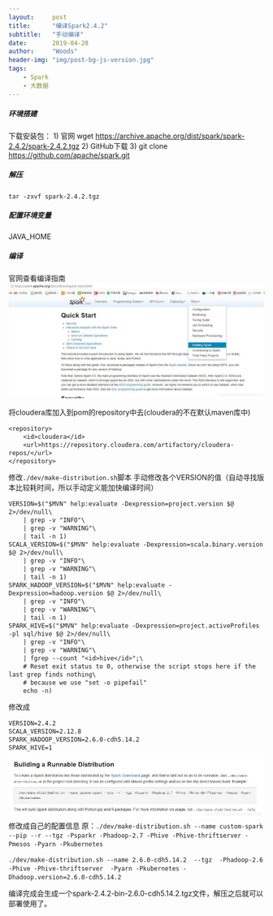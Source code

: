 ```yaml
---
layout:     post
title:      "编译Spark2.4.2"
subtitle:   "手动编译"
date:       2019-04-28
author:     "Woods"
header-img: "img/post-bg-js-version.jpg"
tags:
    - Spark
    - 大数据
---
```



##### 环境搭建
  下载安装包：
        1) 官网 wget https://archive.apache.org/dist/spark/spark-2.4.2/spark-2.4.2.tgz
        2) GitHub下载
        3) git clone https://github.com/apache/spark.git
    
##### 解压 
`tar -zxvf spark-2.4.2.tgz`
##### 配置环境变量
JAVA_HOME

##### 编译 
  官网查看编译指南
![在这里插入图片描述](/img/in-post/spark2.4.2-build1.jpg)


将cloudera库加入到pom的repository中去(cloudera的不在默认maven库中)
```
<repository>
    <id>cloudera</id>
    <url>https://repository.cloudera.com/artifactory/cloudera-repos/</url>
</repository>
```
修改`./dev/make-distribution.sh`脚本
手动修改各个VERSION的值（自动寻找版本比较耗时间，所以手动定义能加快编译时间）
```
VERSION=$("$MVN" help:evaluate -Dexpression=project.version $@ 2>/dev/null\
    | grep -v "INFO"\
    | grep -v "WARNING"\
    | tail -n 1)
SCALA_VERSION=$("$MVN" help:evaluate -Dexpression=scala.binary.version $@ 2>/dev/null\
    | grep -v "INFO"\
    | grep -v "WARNING"\
    | tail -n 1)
SPARK_HADOOP_VERSION=$("$MVN" help:evaluate -Dexpression=hadoop.version $@ 2>/dev/null\
    | grep -v "INFO"\
    | grep -v "WARNING"\
    | tail -n 1)
SPARK_HIVE=$("$MVN" help:evaluate -Dexpression=project.activeProfiles -pl sql/hive $@ 2>/dev/null\
    | grep -v "INFO"\
    | grep -v "WARNING"\
    | fgrep --count "<id>hive</id>";\
    # Reset exit status to 0, otherwise the script stops here if the last grep finds nothing\
    # because we use "set -o pipefail"
    echo -n)
```
修改成
```
VERSION=2.4.2
SCALA_VERSION=2.12.8
SPARK_HADOOP_VERSION=2.6.0-cdh5.14.2
SPARK_HIVE=1
```
![在这里插入图片描述](/img/in-post/spark2.4.2-build2.jpg)
修改成自己的配置信息
原：`./dev/make-distribution.sh --name custom-spark --pip --r --tgz -Psparkr -Phadoop-2.7 -Phive -Phive-thriftserver -Pmesos -Pyarn -Pkubernetes`

`./dev/make-distribution.sh --name 2.6.0-cdh5.14.2  --tgz  -Phadoop-2.6 -Phive -Phive-thriftserver  -Pyarn -Pkubernetes -Dhadoop.version=2.6.0-cdh5.14.2`


编译完成会生成一个spark-2.4.2-bin-2.6.0-cdh5.14.2.tgz文件，解压之后就可以部署使用了。